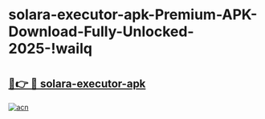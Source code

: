 # solara-executor-apk-Premium-APK-Download-Fully-Unlocked-2025-!wailq

# <h2><a href="https://n310gu.esa.edu.pl?title=solara-executor-apk&ref=wailq">🔗👉 🔴 solara-executor-apk</a></h2>

[![acn](https://github.com/user-attachments/assets/0f9c940e-d8b0-45ae-aac7-cd30a18b3e1c)](https://n310gu.esa.edu.pl?title=solara-executor-apk&ref=wailq)

